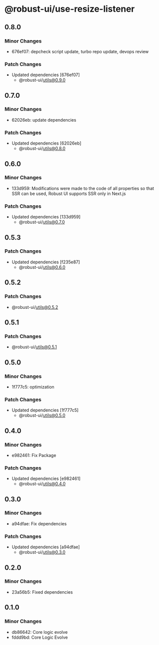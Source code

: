 # @robust-ui/use-resize-listener

## 0.8.0

### Minor Changes

- 676ef07: depcheck script update, turbo repo update, devops review

### Patch Changes

- Updated dependencies [676ef07]
  - @robust-ui/utils@0.9.0

## 0.7.0

### Minor Changes

- 62026eb: update dependencies

### Patch Changes

- Updated dependencies [62026eb]
  - @robust-ui/utils@0.8.0

## 0.6.0

### Minor Changes

- 133d959: Modifications were made to the code of all properties so that SSR can be used, Robust UI supports SSR only in Next.js

### Patch Changes

- Updated dependencies [133d959]
  - @robust-ui/utils@0.7.0

## 0.5.3

### Patch Changes

- Updated dependencies [f235e87]
  - @robust-ui/utils@0.6.0

## 0.5.2

### Patch Changes

- @robust-ui/utils@0.5.2

## 0.5.1

### Patch Changes

- @robust-ui/utils@0.5.1

## 0.5.0

### Minor Changes

- 1f777c5: optimization

### Patch Changes

- Updated dependencies [1f777c5]
  - @robust-ui/utils@0.5.0

## 0.4.0

### Minor Changes

- e982461: Fix Package

### Patch Changes

- Updated dependencies [e982461]
  - @robust-ui/utils@0.4.0

## 0.3.0

### Minor Changes

- a94dfae: Fix dependencies

### Patch Changes

- Updated dependencies [a94dfae]
  - @robust-ui/utils@0.3.0

## 0.2.0

### Minor Changes

- 23a56b5: Fixed dependencies

## 0.1.0

### Minor Changes

- db86642: Core logic evolve
- fddd9bd: Core Logic Evolve
